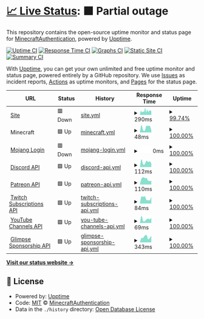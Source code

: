 # [📈 Live Status](https://status.minecraftauth.me): <!--live status--> **🟧 Partial outage**

This repository contains the open-source uptime monitor and status page for [MinecraftAuthentication](https://minecraftauth.me), powered by [Upptime](https://github.com/upptime/upptime).

[![Uptime CI](https://github.com/MinecraftAuthentication/status/workflows/Uptime%20CI/badge.svg)](https://github.com/MinecraftAuthentication/status/actions?query=workflow%3A%22Uptime+CI%22)
[![Response Time CI](https://github.com/MinecraftAuthentication/status/workflows/Response%20Time%20CI/badge.svg)](https://github.com/MinecraftAuthentication/status/actions?query=workflow%3A%22Response+Time+CI%22)
[![Graphs CI](https://github.com/MinecraftAuthentication/status/workflows/Graphs%20CI/badge.svg)](https://github.com/MinecraftAuthentication/status/actions?query=workflow%3A%22Graphs+CI%22)
[![Static Site CI](https://github.com/MinecraftAuthentication/status/workflows/Static%20Site%20CI/badge.svg)](https://github.com/MinecraftAuthentication/status/actions?query=workflow%3A%22Static+Site+CI%22)
[![Summary CI](https://github.com/MinecraftAuthentication/status/workflows/Summary%20CI/badge.svg)](https://github.com/MinecraftAuthentication/status/actions?query=workflow%3A%22Summary+CI%22)

With [Upptime](https://upptime.js.org), you can get your own unlimited and free uptime monitor and status page, powered entirely by a GitHub repository. We use [Issues](https://github.com/MinecraftAuthentication/status/issues) as incident reports, [Actions](https://github.com/MinecraftAuthentication/status/actions) as uptime monitors, and [Pages](https://status.minecraftauth.me) for the status page.

<!--start: status pages-->
<!-- This summary is generated by Upptime (https://github.com/upptime/upptime) -->
<!-- Do not edit this manually, your changes will be overwritten -->
<!-- prettier-ignore -->
| URL | Status | History | Response Time | Uptime |
| --- | ------ | ------- | ------------- | ------ |
| <img alt="" src="https://icons.duckduckgo.com/ip3/minecraftauth.me.ico" height="13"> [Site](https://minecraftauth.me/) | 🟥 Down | [site.yml](https://github.com/MinecraftAuthentication/status/commits/HEAD/history/site.yml) | <details><summary><img alt="Response time graph" src="./graphs/site/response-time-week.png" height="20"> 290ms</summary><br><a href="https://status.minecraftauth.me/history/site"><img alt="Response time 222" src="https://img.shields.io/endpoint?url=https%3A%2F%2Fraw.githubusercontent.com%2FMinecraftAuthentication%2Fstatus%2FHEAD%2Fapi%2Fsite%2Fresponse-time.json"></a><br><a href="https://status.minecraftauth.me/history/site"><img alt="24-hour response time 260" src="https://img.shields.io/endpoint?url=https%3A%2F%2Fraw.githubusercontent.com%2FMinecraftAuthentication%2Fstatus%2FHEAD%2Fapi%2Fsite%2Fresponse-time-day.json"></a><br><a href="https://status.minecraftauth.me/history/site"><img alt="7-day response time 290" src="https://img.shields.io/endpoint?url=https%3A%2F%2Fraw.githubusercontent.com%2FMinecraftAuthentication%2Fstatus%2FHEAD%2Fapi%2Fsite%2Fresponse-time-week.json"></a><br><a href="https://status.minecraftauth.me/history/site"><img alt="30-day response time 332" src="https://img.shields.io/endpoint?url=https%3A%2F%2Fraw.githubusercontent.com%2FMinecraftAuthentication%2Fstatus%2FHEAD%2Fapi%2Fsite%2Fresponse-time-month.json"></a><br><a href="https://status.minecraftauth.me/history/site"><img alt="1-year response time 225" src="https://img.shields.io/endpoint?url=https%3A%2F%2Fraw.githubusercontent.com%2FMinecraftAuthentication%2Fstatus%2FHEAD%2Fapi%2Fsite%2Fresponse-time-year.json"></a></details> | <details><summary><a href="https://status.minecraftauth.me/history/site">99.74%</a></summary><a href="https://status.minecraftauth.me/history/site"><img alt="All-time uptime 99.93%" src="https://img.shields.io/endpoint?url=https%3A%2F%2Fraw.githubusercontent.com%2FMinecraftAuthentication%2Fstatus%2FHEAD%2Fapi%2Fsite%2Fuptime.json"></a><br><a href="https://status.minecraftauth.me/history/site"><img alt="24-hour uptime 99.99%" src="https://img.shields.io/endpoint?url=https%3A%2F%2Fraw.githubusercontent.com%2FMinecraftAuthentication%2Fstatus%2FHEAD%2Fapi%2Fsite%2Fuptime-day.json"></a><br><a href="https://status.minecraftauth.me/history/site"><img alt="7-day uptime 99.74%" src="https://img.shields.io/endpoint?url=https%3A%2F%2Fraw.githubusercontent.com%2FMinecraftAuthentication%2Fstatus%2FHEAD%2Fapi%2Fsite%2Fuptime-week.json"></a><br><a href="https://status.minecraftauth.me/history/site"><img alt="30-day uptime 99.94%" src="https://img.shields.io/endpoint?url=https%3A%2F%2Fraw.githubusercontent.com%2FMinecraftAuthentication%2Fstatus%2FHEAD%2Fapi%2Fsite%2Fuptime-month.json"></a><br><a href="https://status.minecraftauth.me/history/site"><img alt="1-year uptime 99.99%" src="https://img.shields.io/endpoint?url=https%3A%2F%2Fraw.githubusercontent.com%2FMinecraftAuthentication%2Fstatus%2FHEAD%2Fapi%2Fsite%2Fuptime-year.json"></a></details>
| <img alt="" src="https://icons.duckduckgo.com/ip3/null.ico" height="13"> Minecraft | 🟩 Up | [minecraft.yml](https://github.com/MinecraftAuthentication/status/commits/HEAD/history/minecraft.yml) | <details><summary><img alt="Response time graph" src="./graphs/minecraft/response-time-week.png" height="20"> 48ms</summary><br><a href="https://status.minecraftauth.me/history/minecraft"><img alt="Response time 66" src="https://img.shields.io/endpoint?url=https%3A%2F%2Fraw.githubusercontent.com%2FMinecraftAuthentication%2Fstatus%2FHEAD%2Fapi%2Fminecraft%2Fresponse-time.json"></a><br><a href="https://status.minecraftauth.me/history/minecraft"><img alt="24-hour response time 20" src="https://img.shields.io/endpoint?url=https%3A%2F%2Fraw.githubusercontent.com%2FMinecraftAuthentication%2Fstatus%2FHEAD%2Fapi%2Fminecraft%2Fresponse-time-day.json"></a><br><a href="https://status.minecraftauth.me/history/minecraft"><img alt="7-day response time 48" src="https://img.shields.io/endpoint?url=https%3A%2F%2Fraw.githubusercontent.com%2FMinecraftAuthentication%2Fstatus%2FHEAD%2Fapi%2Fminecraft%2Fresponse-time-week.json"></a><br><a href="https://status.minecraftauth.me/history/minecraft"><img alt="30-day response time 38" src="https://img.shields.io/endpoint?url=https%3A%2F%2Fraw.githubusercontent.com%2FMinecraftAuthentication%2Fstatus%2FHEAD%2Fapi%2Fminecraft%2Fresponse-time-month.json"></a><br><a href="https://status.minecraftauth.me/history/minecraft"><img alt="1-year response time 64" src="https://img.shields.io/endpoint?url=https%3A%2F%2Fraw.githubusercontent.com%2FMinecraftAuthentication%2Fstatus%2FHEAD%2Fapi%2Fminecraft%2Fresponse-time-year.json"></a></details> | <details><summary><a href="https://status.minecraftauth.me/history/minecraft">100.00%</a></summary><a href="https://status.minecraftauth.me/history/minecraft"><img alt="All-time uptime 99.96%" src="https://img.shields.io/endpoint?url=https%3A%2F%2Fraw.githubusercontent.com%2FMinecraftAuthentication%2Fstatus%2FHEAD%2Fapi%2Fminecraft%2Fuptime.json"></a><br><a href="https://status.minecraftauth.me/history/minecraft"><img alt="24-hour uptime 100.00%" src="https://img.shields.io/endpoint?url=https%3A%2F%2Fraw.githubusercontent.com%2FMinecraftAuthentication%2Fstatus%2FHEAD%2Fapi%2Fminecraft%2Fuptime-day.json"></a><br><a href="https://status.minecraftauth.me/history/minecraft"><img alt="7-day uptime 100.00%" src="https://img.shields.io/endpoint?url=https%3A%2F%2Fraw.githubusercontent.com%2FMinecraftAuthentication%2Fstatus%2FHEAD%2Fapi%2Fminecraft%2Fuptime-week.json"></a><br><a href="https://status.minecraftauth.me/history/minecraft"><img alt="30-day uptime 100.00%" src="https://img.shields.io/endpoint?url=https%3A%2F%2Fraw.githubusercontent.com%2FMinecraftAuthentication%2Fstatus%2FHEAD%2Fapi%2Fminecraft%2Fuptime-month.json"></a><br><a href="https://status.minecraftauth.me/history/minecraft"><img alt="1-year uptime 100.00%" src="https://img.shields.io/endpoint?url=https%3A%2F%2Fraw.githubusercontent.com%2FMinecraftAuthentication%2Fstatus%2FHEAD%2Fapi%2Fminecraft%2Fuptime-year.json"></a></details>
| <img alt="" src="https://icons.duckduckgo.com/ip3/authserver.mojang.com.ico" height="13"> [Mojang Login](https://authserver.mojang.com/) | 🟥 Down | [mojang-login.yml](https://github.com/MinecraftAuthentication/status/commits/HEAD/history/mojang-login.yml) | <details><summary><img alt="Response time graph" src="./graphs/mojang-login/response-time-week.png" height="20"> 0ms</summary><br><a href="https://status.minecraftauth.me/history/mojang-login"><img alt="Response time 210" src="https://img.shields.io/endpoint?url=https%3A%2F%2Fraw.githubusercontent.com%2FMinecraftAuthentication%2Fstatus%2FHEAD%2Fapi%2Fmojang-login%2Fresponse-time.json"></a><br><a href="https://status.minecraftauth.me/history/mojang-login"><img alt="24-hour response time 0" src="https://img.shields.io/endpoint?url=https%3A%2F%2Fraw.githubusercontent.com%2FMinecraftAuthentication%2Fstatus%2FHEAD%2Fapi%2Fmojang-login%2Fresponse-time-day.json"></a><br><a href="https://status.minecraftauth.me/history/mojang-login"><img alt="7-day response time 0" src="https://img.shields.io/endpoint?url=https%3A%2F%2Fraw.githubusercontent.com%2FMinecraftAuthentication%2Fstatus%2FHEAD%2Fapi%2Fmojang-login%2Fresponse-time-week.json"></a><br><a href="https://status.minecraftauth.me/history/mojang-login"><img alt="30-day response time 0" src="https://img.shields.io/endpoint?url=https%3A%2F%2Fraw.githubusercontent.com%2FMinecraftAuthentication%2Fstatus%2FHEAD%2Fapi%2Fmojang-login%2Fresponse-time-month.json"></a><br><a href="https://status.minecraftauth.me/history/mojang-login"><img alt="1-year response time 212" src="https://img.shields.io/endpoint?url=https%3A%2F%2Fraw.githubusercontent.com%2FMinecraftAuthentication%2Fstatus%2FHEAD%2Fapi%2Fmojang-login%2Fresponse-time-year.json"></a></details> | <details><summary><a href="https://status.minecraftauth.me/history/mojang-login">100.00%</a></summary><a href="https://status.minecraftauth.me/history/mojang-login"><img alt="All-time uptime 90.95%" src="https://img.shields.io/endpoint?url=https%3A%2F%2Fraw.githubusercontent.com%2FMinecraftAuthentication%2Fstatus%2FHEAD%2Fapi%2Fmojang-login%2Fuptime.json"></a><br><a href="https://status.minecraftauth.me/history/mojang-login"><img alt="24-hour uptime 100.00%" src="https://img.shields.io/endpoint?url=https%3A%2F%2Fraw.githubusercontent.com%2FMinecraftAuthentication%2Fstatus%2FHEAD%2Fapi%2Fmojang-login%2Fuptime-day.json"></a><br><a href="https://status.minecraftauth.me/history/mojang-login"><img alt="7-day uptime 100.00%" src="https://img.shields.io/endpoint?url=https%3A%2F%2Fraw.githubusercontent.com%2FMinecraftAuthentication%2Fstatus%2FHEAD%2Fapi%2Fmojang-login%2Fuptime-week.json"></a><br><a href="https://status.minecraftauth.me/history/mojang-login"><img alt="30-day uptime 100.00%" src="https://img.shields.io/endpoint?url=https%3A%2F%2Fraw.githubusercontent.com%2FMinecraftAuthentication%2Fstatus%2FHEAD%2Fapi%2Fmojang-login%2Fuptime-month.json"></a><br><a href="https://status.minecraftauth.me/history/mojang-login"><img alt="1-year uptime 80.80%" src="https://img.shields.io/endpoint?url=https%3A%2F%2Fraw.githubusercontent.com%2FMinecraftAuthentication%2Fstatus%2FHEAD%2Fapi%2Fmojang-login%2Fuptime-year.json"></a></details>
| <img alt="" src="https://icons.duckduckgo.com/ip3/discord.com.ico" height="13"> [Discord API](https://discord.com/api/users/@me) | 🟩 Up | [discord-api.yml](https://github.com/MinecraftAuthentication/status/commits/HEAD/history/discord-api.yml) | <details><summary><img alt="Response time graph" src="./graphs/discord-api/response-time-week.png" height="20"> 112ms</summary><br><a href="https://status.minecraftauth.me/history/discord-api"><img alt="Response time 116" src="https://img.shields.io/endpoint?url=https%3A%2F%2Fraw.githubusercontent.com%2FMinecraftAuthentication%2Fstatus%2FHEAD%2Fapi%2Fdiscord-api%2Fresponse-time.json"></a><br><a href="https://status.minecraftauth.me/history/discord-api"><img alt="24-hour response time 83" src="https://img.shields.io/endpoint?url=https%3A%2F%2Fraw.githubusercontent.com%2FMinecraftAuthentication%2Fstatus%2FHEAD%2Fapi%2Fdiscord-api%2Fresponse-time-day.json"></a><br><a href="https://status.minecraftauth.me/history/discord-api"><img alt="7-day response time 112" src="https://img.shields.io/endpoint?url=https%3A%2F%2Fraw.githubusercontent.com%2FMinecraftAuthentication%2Fstatus%2FHEAD%2Fapi%2Fdiscord-api%2Fresponse-time-week.json"></a><br><a href="https://status.minecraftauth.me/history/discord-api"><img alt="30-day response time 115" src="https://img.shields.io/endpoint?url=https%3A%2F%2Fraw.githubusercontent.com%2FMinecraftAuthentication%2Fstatus%2FHEAD%2Fapi%2Fdiscord-api%2Fresponse-time-month.json"></a><br><a href="https://status.minecraftauth.me/history/discord-api"><img alt="1-year response time 116" src="https://img.shields.io/endpoint?url=https%3A%2F%2Fraw.githubusercontent.com%2FMinecraftAuthentication%2Fstatus%2FHEAD%2Fapi%2Fdiscord-api%2Fresponse-time-year.json"></a></details> | <details><summary><a href="https://status.minecraftauth.me/history/discord-api">100.00%</a></summary><a href="https://status.minecraftauth.me/history/discord-api"><img alt="All-time uptime 100.00%" src="https://img.shields.io/endpoint?url=https%3A%2F%2Fraw.githubusercontent.com%2FMinecraftAuthentication%2Fstatus%2FHEAD%2Fapi%2Fdiscord-api%2Fuptime.json"></a><br><a href="https://status.minecraftauth.me/history/discord-api"><img alt="24-hour uptime 100.00%" src="https://img.shields.io/endpoint?url=https%3A%2F%2Fraw.githubusercontent.com%2FMinecraftAuthentication%2Fstatus%2FHEAD%2Fapi%2Fdiscord-api%2Fuptime-day.json"></a><br><a href="https://status.minecraftauth.me/history/discord-api"><img alt="7-day uptime 100.00%" src="https://img.shields.io/endpoint?url=https%3A%2F%2Fraw.githubusercontent.com%2FMinecraftAuthentication%2Fstatus%2FHEAD%2Fapi%2Fdiscord-api%2Fuptime-week.json"></a><br><a href="https://status.minecraftauth.me/history/discord-api"><img alt="30-day uptime 100.00%" src="https://img.shields.io/endpoint?url=https%3A%2F%2Fraw.githubusercontent.com%2FMinecraftAuthentication%2Fstatus%2FHEAD%2Fapi%2Fdiscord-api%2Fuptime-month.json"></a><br><a href="https://status.minecraftauth.me/history/discord-api"><img alt="1-year uptime 100.00%" src="https://img.shields.io/endpoint?url=https%3A%2F%2Fraw.githubusercontent.com%2FMinecraftAuthentication%2Fstatus%2FHEAD%2Fapi%2Fdiscord-api%2Fuptime-year.json"></a></details>
| <img alt="" src="https://icons.duckduckgo.com/ip3/www.patreon.com.ico" height="13"> [Patreon API](https://www.patreon.com/api/oauth2/v2/campaigns/0/members) | 🟩 Up | [patreon-api.yml](https://github.com/MinecraftAuthentication/status/commits/HEAD/history/patreon-api.yml) | <details><summary><img alt="Response time graph" src="./graphs/patreon-api/response-time-week.png" height="20"> 110ms</summary><br><a href="https://status.minecraftauth.me/history/patreon-api"><img alt="Response time 225" src="https://img.shields.io/endpoint?url=https%3A%2F%2Fraw.githubusercontent.com%2FMinecraftAuthentication%2Fstatus%2FHEAD%2Fapi%2Fpatreon-api%2Fresponse-time.json"></a><br><a href="https://status.minecraftauth.me/history/patreon-api"><img alt="24-hour response time 75" src="https://img.shields.io/endpoint?url=https%3A%2F%2Fraw.githubusercontent.com%2FMinecraftAuthentication%2Fstatus%2FHEAD%2Fapi%2Fpatreon-api%2Fresponse-time-day.json"></a><br><a href="https://status.minecraftauth.me/history/patreon-api"><img alt="7-day response time 110" src="https://img.shields.io/endpoint?url=https%3A%2F%2Fraw.githubusercontent.com%2FMinecraftAuthentication%2Fstatus%2FHEAD%2Fapi%2Fpatreon-api%2Fresponse-time-week.json"></a><br><a href="https://status.minecraftauth.me/history/patreon-api"><img alt="30-day response time 144" src="https://img.shields.io/endpoint?url=https%3A%2F%2Fraw.githubusercontent.com%2FMinecraftAuthentication%2Fstatus%2FHEAD%2Fapi%2Fpatreon-api%2Fresponse-time-month.json"></a><br><a href="https://status.minecraftauth.me/history/patreon-api"><img alt="1-year response time 197" src="https://img.shields.io/endpoint?url=https%3A%2F%2Fraw.githubusercontent.com%2FMinecraftAuthentication%2Fstatus%2FHEAD%2Fapi%2Fpatreon-api%2Fresponse-time-year.json"></a></details> | <details><summary><a href="https://status.minecraftauth.me/history/patreon-api">100.00%</a></summary><a href="https://status.minecraftauth.me/history/patreon-api"><img alt="All-time uptime 99.99%" src="https://img.shields.io/endpoint?url=https%3A%2F%2Fraw.githubusercontent.com%2FMinecraftAuthentication%2Fstatus%2FHEAD%2Fapi%2Fpatreon-api%2Fuptime.json"></a><br><a href="https://status.minecraftauth.me/history/patreon-api"><img alt="24-hour uptime 100.00%" src="https://img.shields.io/endpoint?url=https%3A%2F%2Fraw.githubusercontent.com%2FMinecraftAuthentication%2Fstatus%2FHEAD%2Fapi%2Fpatreon-api%2Fuptime-day.json"></a><br><a href="https://status.minecraftauth.me/history/patreon-api"><img alt="7-day uptime 100.00%" src="https://img.shields.io/endpoint?url=https%3A%2F%2Fraw.githubusercontent.com%2FMinecraftAuthentication%2Fstatus%2FHEAD%2Fapi%2Fpatreon-api%2Fuptime-week.json"></a><br><a href="https://status.minecraftauth.me/history/patreon-api"><img alt="30-day uptime 100.00%" src="https://img.shields.io/endpoint?url=https%3A%2F%2Fraw.githubusercontent.com%2FMinecraftAuthentication%2Fstatus%2FHEAD%2Fapi%2Fpatreon-api%2Fuptime-month.json"></a><br><a href="https://status.minecraftauth.me/history/patreon-api"><img alt="1-year uptime 100.00%" src="https://img.shields.io/endpoint?url=https%3A%2F%2Fraw.githubusercontent.com%2FMinecraftAuthentication%2Fstatus%2FHEAD%2Fapi%2Fpatreon-api%2Fuptime-year.json"></a></details>
| <img alt="" src="https://icons.duckduckgo.com/ip3/api.twitch.tv.ico" height="13"> [Twitch Subscriptions API](https://api.twitch.tv/helix/subscriptions) | 🟩 Up | [twitch-subscriptions-api.yml](https://github.com/MinecraftAuthentication/status/commits/HEAD/history/twitch-subscriptions-api.yml) | <details><summary><img alt="Response time graph" src="./graphs/twitch-subscriptions-api/response-time-week.png" height="20"> 84ms</summary><br><a href="https://status.minecraftauth.me/history/twitch-subscriptions-api"><img alt="Response time 129" src="https://img.shields.io/endpoint?url=https%3A%2F%2Fraw.githubusercontent.com%2FMinecraftAuthentication%2Fstatus%2FHEAD%2Fapi%2Ftwitch-subscriptions-api%2Fresponse-time.json"></a><br><a href="https://status.minecraftauth.me/history/twitch-subscriptions-api"><img alt="24-hour response time 103" src="https://img.shields.io/endpoint?url=https%3A%2F%2Fraw.githubusercontent.com%2FMinecraftAuthentication%2Fstatus%2FHEAD%2Fapi%2Ftwitch-subscriptions-api%2Fresponse-time-day.json"></a><br><a href="https://status.minecraftauth.me/history/twitch-subscriptions-api"><img alt="7-day response time 84" src="https://img.shields.io/endpoint?url=https%3A%2F%2Fraw.githubusercontent.com%2FMinecraftAuthentication%2Fstatus%2FHEAD%2Fapi%2Ftwitch-subscriptions-api%2Fresponse-time-week.json"></a><br><a href="https://status.minecraftauth.me/history/twitch-subscriptions-api"><img alt="30-day response time 104" src="https://img.shields.io/endpoint?url=https%3A%2F%2Fraw.githubusercontent.com%2FMinecraftAuthentication%2Fstatus%2FHEAD%2Fapi%2Ftwitch-subscriptions-api%2Fresponse-time-month.json"></a><br><a href="https://status.minecraftauth.me/history/twitch-subscriptions-api"><img alt="1-year response time 130" src="https://img.shields.io/endpoint?url=https%3A%2F%2Fraw.githubusercontent.com%2FMinecraftAuthentication%2Fstatus%2FHEAD%2Fapi%2Ftwitch-subscriptions-api%2Fresponse-time-year.json"></a></details> | <details><summary><a href="https://status.minecraftauth.me/history/twitch-subscriptions-api">100.00%</a></summary><a href="https://status.minecraftauth.me/history/twitch-subscriptions-api"><img alt="All-time uptime 100.00%" src="https://img.shields.io/endpoint?url=https%3A%2F%2Fraw.githubusercontent.com%2FMinecraftAuthentication%2Fstatus%2FHEAD%2Fapi%2Ftwitch-subscriptions-api%2Fuptime.json"></a><br><a href="https://status.minecraftauth.me/history/twitch-subscriptions-api"><img alt="24-hour uptime 100.00%" src="https://img.shields.io/endpoint?url=https%3A%2F%2Fraw.githubusercontent.com%2FMinecraftAuthentication%2Fstatus%2FHEAD%2Fapi%2Ftwitch-subscriptions-api%2Fuptime-day.json"></a><br><a href="https://status.minecraftauth.me/history/twitch-subscriptions-api"><img alt="7-day uptime 100.00%" src="https://img.shields.io/endpoint?url=https%3A%2F%2Fraw.githubusercontent.com%2FMinecraftAuthentication%2Fstatus%2FHEAD%2Fapi%2Ftwitch-subscriptions-api%2Fuptime-week.json"></a><br><a href="https://status.minecraftauth.me/history/twitch-subscriptions-api"><img alt="30-day uptime 100.00%" src="https://img.shields.io/endpoint?url=https%3A%2F%2Fraw.githubusercontent.com%2FMinecraftAuthentication%2Fstatus%2FHEAD%2Fapi%2Ftwitch-subscriptions-api%2Fuptime-month.json"></a><br><a href="https://status.minecraftauth.me/history/twitch-subscriptions-api"><img alt="1-year uptime 100.00%" src="https://img.shields.io/endpoint?url=https%3A%2F%2Fraw.githubusercontent.com%2FMinecraftAuthentication%2Fstatus%2FHEAD%2Fapi%2Ftwitch-subscriptions-api%2Fuptime-year.json"></a></details>
| <img alt="" src="https://icons.duckduckgo.com/ip3/www.googleapis.com.ico" height="13"> [YouTube Channels API](https://www.googleapis.com/youtube/v3/channels) | 🟩 Up | [you-tube-channels-api.yml](https://github.com/MinecraftAuthentication/status/commits/HEAD/history/you-tube-channels-api.yml) | <details><summary><img alt="Response time graph" src="./graphs/you-tube-channels-api/response-time-week.png" height="20"> 69ms</summary><br><a href="https://status.minecraftauth.me/history/you-tube-channels-api"><img alt="Response time 65" src="https://img.shields.io/endpoint?url=https%3A%2F%2Fraw.githubusercontent.com%2FMinecraftAuthentication%2Fstatus%2FHEAD%2Fapi%2Fyou-tube-channels-api%2Fresponse-time.json"></a><br><a href="https://status.minecraftauth.me/history/you-tube-channels-api"><img alt="24-hour response time 91" src="https://img.shields.io/endpoint?url=https%3A%2F%2Fraw.githubusercontent.com%2FMinecraftAuthentication%2Fstatus%2FHEAD%2Fapi%2Fyou-tube-channels-api%2Fresponse-time-day.json"></a><br><a href="https://status.minecraftauth.me/history/you-tube-channels-api"><img alt="7-day response time 69" src="https://img.shields.io/endpoint?url=https%3A%2F%2Fraw.githubusercontent.com%2FMinecraftAuthentication%2Fstatus%2FHEAD%2Fapi%2Fyou-tube-channels-api%2Fresponse-time-week.json"></a><br><a href="https://status.minecraftauth.me/history/you-tube-channels-api"><img alt="30-day response time 64" src="https://img.shields.io/endpoint?url=https%3A%2F%2Fraw.githubusercontent.com%2FMinecraftAuthentication%2Fstatus%2FHEAD%2Fapi%2Fyou-tube-channels-api%2Fresponse-time-month.json"></a><br><a href="https://status.minecraftauth.me/history/you-tube-channels-api"><img alt="1-year response time 63" src="https://img.shields.io/endpoint?url=https%3A%2F%2Fraw.githubusercontent.com%2FMinecraftAuthentication%2Fstatus%2FHEAD%2Fapi%2Fyou-tube-channels-api%2Fresponse-time-year.json"></a></details> | <details><summary><a href="https://status.minecraftauth.me/history/you-tube-channels-api">100.00%</a></summary><a href="https://status.minecraftauth.me/history/you-tube-channels-api"><img alt="All-time uptime 100.00%" src="https://img.shields.io/endpoint?url=https%3A%2F%2Fraw.githubusercontent.com%2FMinecraftAuthentication%2Fstatus%2FHEAD%2Fapi%2Fyou-tube-channels-api%2Fuptime.json"></a><br><a href="https://status.minecraftauth.me/history/you-tube-channels-api"><img alt="24-hour uptime 100.00%" src="https://img.shields.io/endpoint?url=https%3A%2F%2Fraw.githubusercontent.com%2FMinecraftAuthentication%2Fstatus%2FHEAD%2Fapi%2Fyou-tube-channels-api%2Fuptime-day.json"></a><br><a href="https://status.minecraftauth.me/history/you-tube-channels-api"><img alt="7-day uptime 100.00%" src="https://img.shields.io/endpoint?url=https%3A%2F%2Fraw.githubusercontent.com%2FMinecraftAuthentication%2Fstatus%2FHEAD%2Fapi%2Fyou-tube-channels-api%2Fuptime-week.json"></a><br><a href="https://status.minecraftauth.me/history/you-tube-channels-api"><img alt="30-day uptime 100.00%" src="https://img.shields.io/endpoint?url=https%3A%2F%2Fraw.githubusercontent.com%2FMinecraftAuthentication%2Fstatus%2FHEAD%2Fapi%2Fyou-tube-channels-api%2Fuptime-month.json"></a><br><a href="https://status.minecraftauth.me/history/you-tube-channels-api"><img alt="1-year uptime 100.00%" src="https://img.shields.io/endpoint?url=https%3A%2F%2Fraw.githubusercontent.com%2FMinecraftAuthentication%2Fstatus%2FHEAD%2Fapi%2Fyou-tube-channels-api%2Fuptime-year.json"></a></details>
| <img alt="" src="https://icons.duckduckgo.com/ip3/api.glimpse.me.ico" height="13"> [Glimpse Sponsorship API](https://api.glimpse.me/auth/access/me) | 🟩 Up | [glimpse-sponsorship-api.yml](https://github.com/MinecraftAuthentication/status/commits/HEAD/history/glimpse-sponsorship-api.yml) | <details><summary><img alt="Response time graph" src="./graphs/glimpse-sponsorship-api/response-time-week.png" height="20"> 343ms</summary><br><a href="https://status.minecraftauth.me/history/glimpse-sponsorship-api"><img alt="Response time 326" src="https://img.shields.io/endpoint?url=https%3A%2F%2Fraw.githubusercontent.com%2FMinecraftAuthentication%2Fstatus%2FHEAD%2Fapi%2Fglimpse-sponsorship-api%2Fresponse-time.json"></a><br><a href="https://status.minecraftauth.me/history/glimpse-sponsorship-api"><img alt="24-hour response time 424" src="https://img.shields.io/endpoint?url=https%3A%2F%2Fraw.githubusercontent.com%2FMinecraftAuthentication%2Fstatus%2FHEAD%2Fapi%2Fglimpse-sponsorship-api%2Fresponse-time-day.json"></a><br><a href="https://status.minecraftauth.me/history/glimpse-sponsorship-api"><img alt="7-day response time 343" src="https://img.shields.io/endpoint?url=https%3A%2F%2Fraw.githubusercontent.com%2FMinecraftAuthentication%2Fstatus%2FHEAD%2Fapi%2Fglimpse-sponsorship-api%2Fresponse-time-week.json"></a><br><a href="https://status.minecraftauth.me/history/glimpse-sponsorship-api"><img alt="30-day response time 316" src="https://img.shields.io/endpoint?url=https%3A%2F%2Fraw.githubusercontent.com%2FMinecraftAuthentication%2Fstatus%2FHEAD%2Fapi%2Fglimpse-sponsorship-api%2Fresponse-time-month.json"></a><br><a href="https://status.minecraftauth.me/history/glimpse-sponsorship-api"><img alt="1-year response time 326" src="https://img.shields.io/endpoint?url=https%3A%2F%2Fraw.githubusercontent.com%2FMinecraftAuthentication%2Fstatus%2FHEAD%2Fapi%2Fglimpse-sponsorship-api%2Fresponse-time-year.json"></a></details> | <details><summary><a href="https://status.minecraftauth.me/history/glimpse-sponsorship-api">100.00%</a></summary><a href="https://status.minecraftauth.me/history/glimpse-sponsorship-api"><img alt="All-time uptime 99.47%" src="https://img.shields.io/endpoint?url=https%3A%2F%2Fraw.githubusercontent.com%2FMinecraftAuthentication%2Fstatus%2FHEAD%2Fapi%2Fglimpse-sponsorship-api%2Fuptime.json"></a><br><a href="https://status.minecraftauth.me/history/glimpse-sponsorship-api"><img alt="24-hour uptime 100.00%" src="https://img.shields.io/endpoint?url=https%3A%2F%2Fraw.githubusercontent.com%2FMinecraftAuthentication%2Fstatus%2FHEAD%2Fapi%2Fglimpse-sponsorship-api%2Fuptime-day.json"></a><br><a href="https://status.minecraftauth.me/history/glimpse-sponsorship-api"><img alt="7-day uptime 100.00%" src="https://img.shields.io/endpoint?url=https%3A%2F%2Fraw.githubusercontent.com%2FMinecraftAuthentication%2Fstatus%2FHEAD%2Fapi%2Fglimpse-sponsorship-api%2Fuptime-week.json"></a><br><a href="https://status.minecraftauth.me/history/glimpse-sponsorship-api"><img alt="30-day uptime 100.00%" src="https://img.shields.io/endpoint?url=https%3A%2F%2Fraw.githubusercontent.com%2FMinecraftAuthentication%2Fstatus%2FHEAD%2Fapi%2Fglimpse-sponsorship-api%2Fuptime-month.json"></a><br><a href="https://status.minecraftauth.me/history/glimpse-sponsorship-api"><img alt="1-year uptime 99.47%" src="https://img.shields.io/endpoint?url=https%3A%2F%2Fraw.githubusercontent.com%2FMinecraftAuthentication%2Fstatus%2FHEAD%2Fapi%2Fglimpse-sponsorship-api%2Fuptime-year.json"></a></details>

<!--end: status pages-->

[**Visit our status website →**](https://status.minecraftauth.me)

## 📄 License

- Powered by: [Upptime](https://github.com/upptime/upptime)
- Code: [MIT](./LICENSE) © [MinecraftAuthentication](https://minecraftauth.me)
- Data in the `./history` directory: [Open Database License](https://opendatacommons.org/licenses/odbl/1-0/)
